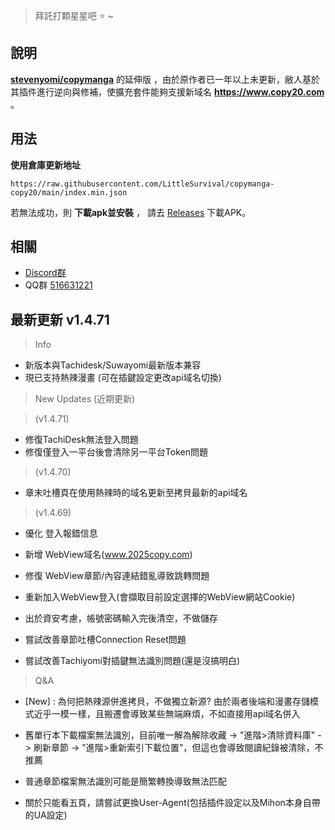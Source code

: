 > 拜託打顆星星吧 :star: ~
## 說明 
[**stevenyomi/copymanga**](https://github.com/stevenyomi/copymanga) 的延伸版 ，由於原作者已一年以上未更新，敝人基於其插件進行逆向與修補，使擴充套件能夠支援新域名 **https://www.copy20.com** 。

## 用法
**使用倉庫更新地址**

`https://raw.githubusercontent.com/LittleSurvival/copymanga-copy20/main/index.min.json`

若無法成功，則 **下載apk並安裝** ， 請去 [Releases](https://github.com/LittleSurvival/copymanga-copy20/releases) 下載APK。

## 相關
- [Discord群](https://discord.gg/kE2VAZk2pd)
- QQ群 [516631221](https://qm.qq.com/q/uPGMxTrBIe)

## 最新更新 v1.4.71

> Info
+ 新版本與Tachidesk/Suwayomi最新版本兼容
+ 現已支持熱辣漫畫 (可在插鍵設定更改api域名切換)

> New Updates (近期更新)

> (v1.4.71)
+ 修復TachiDesk無法登入問題
+ 修復僅登入一平台後會清除另一平台Token問題
> (v1.4.70)
+ 章末吐槽頁在使用熱辣時的域名更新至拷貝最新的api域名
> (v1.4.69)
+ 優化 登入報錯信息
+ 新增 WebView域名(www.2025copy.com)
+ 修復 WebView章節/內容連結錯亂導致跳轉問題
+ 重新加入WebView登入(會擷取目前設定選擇的WebView網站Cookie)
+ 出於資安考慮，帳號密碼輸入完後清空，不做儲存

+ 嘗試改善章節吐槽Connection Reset問題
+ 嘗試改善Tachiyomi對插鍵無法識別問題(還是沒搞明白)


> Q&A
+ [New] : 為何把熱辣源併進拷貝，不做獨立新源? 由於兩者後端和漫畫存儲模式近乎一模一樣，且搬遷會導致某些無端麻煩，不如直接用api域名併入

+ 舊單行本下載檔案無法識別，目前唯一解為解除收藏 -> "進階>清除資料庫" -> 刷新章節 -> "進階>重新索引下載位置"，但這也會導致閱讀紀錄被清除，不推薦
+ 普通章節檔案無法識別可能是簡繁轉換導致無法匹配
+ 關於只能看五頁，請嘗試更換User-Agent(包括插件設定以及Mihon本身自帶的UA設定)